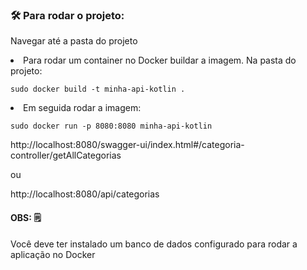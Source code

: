 ### 🛠️ Para rodar o projeto:

Navegar até a pasta do projeto 


<li>Para rodar um container no Docker buildar a imagem.
Na pasta do projeto: </li>

```
sudo docker build -t minha-api-kotlin .
```


<li>Em seguida rodar a imagem: </li>

```
sudo docker run -p 8080:8080 minha-api-kotlin
```

http://localhost:8080/swagger-ui/index.html#/categoria-controller/getAllCategorias

ou

http://localhost:8080/api/categorias

#### OBS: 🗒
Você deve ter instalado um banco de dados configurado para rodar a aplicação no Docker

